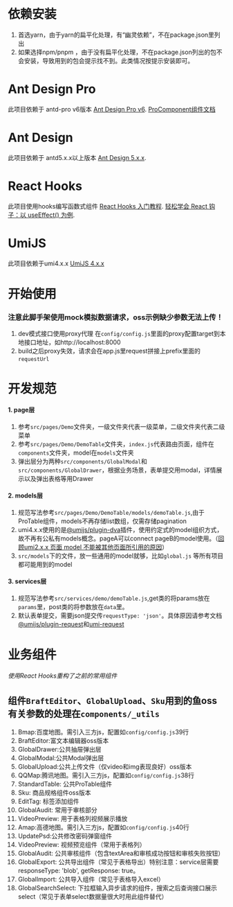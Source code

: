 # 依赖安装
1. 首选yarn，由于yarn的扁平化处理，有“幽灵依赖”，不在package.json里列出
2. 如果选择npm/pnpm ，由于没有扁平化处理，不在package.json列出的包不会安装，导致用到的包会提示找不到。此类情况按提示安装即可。

# Ant Design Pro
此项目依赖于 antd-pro v6版本
[Ant Design Pro v6](https://pro.ant.design).
[ProComponent组件文档](https://procomponents.ant.design/)
 
# Ant Design
此项目依赖于 antd5.x.x以上版本
[Ant Design 5.x.x](https://ant.design/index-cn).

# React Hooks
此项目使用hooks编写函数式组件 
[React Hooks 入门教程](http://www.ruanyifeng.com/blog/2019/09/react-hooks.html).
[轻松学会 React 钩子：以 useEffect() 为例](http://www.ruanyifeng.com/blog/2020/09/react-hooks-useeffect-tutorial.html).

# UmiJS
此项目依赖于umi4.x.x
[UmiJS 4.x.x](https://umijs.org/zh-CN)


# 开始使用
### 注意此脚手架使用mock模拟数据请求，oss示例缺少参数无法上传！
1. dev模式接口使用proxy代理 在`config/config.js`里面的proxy配置target到本地接口地址，如http://localhost:8000
2. build之后proxy失效，请求会在app.js里request拼接上prefix里面的`requestUrl`

# 开发规范
#### 1. page层
1. 参考`src/pages/Demo`文件夹，一级文件夹代表一级菜单，二级文件夹代表二级菜单
2. 参考`src/pages/Demo/DemoTable`文件夹，`index.js`代表路由页面，组件在`components`文件夹，model在`models`文件夹
3. 弹出层分为两种`src/components/GlobalModal`和`src/components/GlobalDrawer`，根据业务场景，表单提交用modal，详情展示以及弹出表格等用Drawer

#### 2. models层
1. 规范写法参考`src/pages/Demo/DemoTable/models/demoTable.js`,由于ProTable组件，models不再存储list数组，仅需存储pagination
2. umi4.x.x使用的是[@umijs/plugin-dva](https://umijs.org/zh-CN/plugins/plugin-dva)插件，使用约定式的model组织方式，故不再有公私有models概念。pageA可以connect pageB的model使用。（[回顾umi2.x.x 页面 model 不能被其他页面所引用的原因](https://v2.umijs.org/zh/guide/with-dva.html#model-%E6%B3%A8%E5%86%8C)）
3. `src/models`下的文件，放一些通用的model就够，比如`global.js` 等所有项目都可能用到的model

#### 3. services层
1. 规范写法参考`src/services/demo/demoTable.js`,get类的将params放在`params`里，post类的将参数放在`data`里。
2. 默认表单提交，需要json提交传`requestType: 'json'`。具体原因请参考文档[@umijs/plugin-request](https://umijs.org/zh-CN/plugins/plugin-request)和[umi-request](https://github.com/umijs/umi-request)


# 业务组件
###### 使用React Hooks重构了之前的常用组件
## 组件`BraftEditor`、`GlobalUpload`、`Sku`用到的鱼oss有关参数的处理在`components/_utils`
1. Bmap:百度地图。需引入三方js，配置如`config/config.js`39行
2. BraftEditor:富文本编辑器oss版本
3. GlobalDrawer:公共抽屉弹出层
4. GlobalModal:公共Modal弹出层
5. GlobalUpload:公共上传文件（仅video和img表现良好）oss版本
6. QQMap:腾讯地图。需引入三方js，配置如`config/config.js`38行
7. StandardTable: 公共ProTable组件
8. Sku: 商品规格组件oss版本
9. EditTag: 标签添加组件
10. GlobalAudit: 常用于审核部分
11. VideoPreview: 用于表格列视频展示播放
12. Amap:高德地图。需引入三方js，配置如`config/config.js`40行
13. UpdatePsd:公共修改密码弹窗组件
14. VideoPreview: 视频预览组件（常用于表格列）
15. GlobalAudit: 公共审核组件（包含textArea和审核成功按钮和审核失败按钮）
16. GlobalExport: 公共导出组件（常见于表格导出）特别注意：service层需要responseType: 'blob', getResponse: true。
17. GlobalImport: 公共导入组件（常见于表格导入excel）
18. GlobalSearchSelect: 下拉框输入异步请求的组件，搜索之后查询接口展示select（常见于表单select数据量很大时用此组件替代）